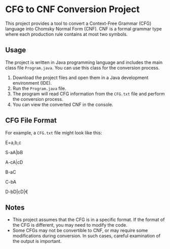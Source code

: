 # CFG to CNF Conversion Project

This project provides a tool to convert a Context-Free Grammar (CFG) language into Chomsky Normal Form (CNF). CNF is a formal grammar type where each production rule contains at most two symbols.

## Usage

The project is written in Java programming language and includes the main class file `Program.java`. You can use this class for the conversion process.

1. Download the project files and open them in a Java development environment (IDE).
2. Run the `Program.java` file.
3. The program will read CFG information from the `CFG.txt` file and perform the conversion process.
4. You can view the converted CNF in the console.

## CFG File Format

For example, a `CFG.txt` file might look like this:

E=a,b,c

S-aA|bB

A-cA|cD

B-aC

C-bA

D-bD|cD|€

## Notes

- This project assumes that the CFG is in a specific format. If the format of the CFG is different, you may need to modify the code.
- Some CFGs may not be convertible to CNF, or may require some modifications during conversion. In such cases, careful examination of the output is important.
